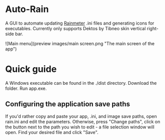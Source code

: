 # Auto-Rain
A GUI to automate updating [Rainmeter](https://www.rainmeter.net/) .ini files and generating icons for executables. Currently only supports Dektos by Tibneo skin vertical right-side bar.

![Main menu](preview images/main screen.png "The main screen of the app")

# Quick guide
A Windows executable can be found in the ./dist directory. Download the folder. Run app.exe. 

## Configuring the application save paths
If you'd rather copy and paste your app, .ini, and image save paths, open rain.ini and edit the parameters. Otherwise, press "Change paths", click on the button next to the path you wish to edit - a file selection window will open. Find your desired file and click "Save".

